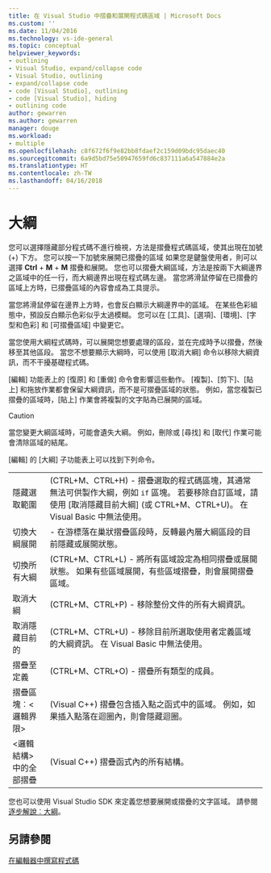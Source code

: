 ```yaml
---
title: 在 Visual Studio 中摺疊和展開程式碼區域 | Microsoft Docs
ms.custom: ''
ms.date: 11/04/2016
ms.technology: vs-ide-general
ms.topic: conceptual
helpviewer_keywords:
- outlining
- Visual Studio, expand/collapse code
- Visual Studio, outlining
- expand/collapse code
- code [Visual Studio], outlining
- code [Visual Studio], hiding
- outlining code
author: gewarren
ms.author: gewarren
manager: douge
ms.workload:
- multiple
ms.openlocfilehash: c8f672f6f9e82bb8fdaef2c159d09bdc95daec40
ms.sourcegitcommit: 6a9d5bd75e50947659fd6c837111a6a547884e2a
ms.translationtype: HT
ms.contentlocale: zh-TW
ms.lasthandoff: 04/16/2018
---
```

# <a name="outlining"></a>大綱

您可以選擇隱藏部分程式碼不進行檢視，方法是摺疊程式碼區域，使其出現在加號 (+) 下方。 您可以按一下加號來展開已摺疊的區域 如果您是鍵盤使用者，則可以選擇 **Ctrl** + **M** + **M** 摺疊和展開。 您也可以摺疊大綱區域，方法是按兩下大綱邊界之區域中的任一行，而大綱邊界出現在程式碼左邊。 當您將滑鼠停留在已摺疊的區域上方時，已摺疊區域的內容會成為工具提示。

當您將滑鼠停留在邊界上方時，也會反白顯示大綱邊界中的區域。 在某些色彩組態中，預設反白顯示色彩似乎太過模糊。 您可以在 [工具]、[選項]、[環境]、[字型和色彩] 和 [可摺疊區域] 中變更它。

當您使用大綱程式碼時，可以展開您想要處理的區段，並在完成時予以摺疊，然後移至其他區段。 當您不想要顯示大綱時，可以使用 [取消大綱] 命令以移除大綱資訊，而不干擾基礎程式碼。

[編輯] 功能表上的 [復原] 和 [重做] 命令會影響這些動作。 [複製]、[剪下]、[貼上] 和拖放作業都會保留大綱資訊，而不是可摺疊區域的狀態。 例如，當您複製已摺疊的區域時，[貼上] 作業會將複製的文字貼為已展開的區域。

> [!CAUTION]
> 當您變更大綱區域時，可能會遺失大綱。 例如，刪除或 [尋找] 和 [取代] 作業可能會清除區域的結尾。

[編輯] 的 [大綱] 子功能表上可以找到下列命令。

|||
|-|-|
|隱藏選取範圍|(CTRL+M、CTRL+H) - 摺疊選取的程式碼區塊，其通常無法可供製作大綱，例如 `if` 區塊。 若要移除自訂區域，請使用 [取消隱藏目前大綱] (或 CTRL+M、CTRL+U)。 在 Visual Basic 中無法使用。|  
|切換大綱展開|- 在游標落在巢狀摺疊區段時，反轉最內層大綱區段的目前隱藏或展開狀態。|  
|切換所有大綱|(CTRL+M、CTRL+L) - 將所有區域設定為相同摺疊或展開狀態。 如果有些區域展開，有些區域摺疊，則會展開摺疊區域。|  
|取消大綱|(CTRL+M、CTRL+P) - 移除整份文件的所有大綱資訊。|  
|取消隱藏目前的|(CTRL+M、CTRL+U) - 移除目前所選取使用者定義區域的大綱資訊。 在 Visual Basic 中無法使用。|  
|摺疊至定義|(CTRL+M、CTRL+O) - 摺疊所有類型的成員。|  
|摺疊區塊︰\<邏輯界限>|(Visual C++) 摺疊包含插入點之函式中的區域。 例如，如果插入點落在迴圈內，則會隱藏迴圈。|  
|\<邏輯結構> 中的全部摺疊|(Visual C++) 摺疊函式內的所有結構。|  

您也可以使用 Visual Studio SDK 來定義您想要展開或摺疊的文字區域。 請參閱[逐步解說︰大綱](../extensibility/walkthrough-outlining.md)。

## <a name="see-also"></a>另請參閱

[在編輯器中撰寫程式碼](../ide/writing-code-in-the-code-and-text-editor.md)